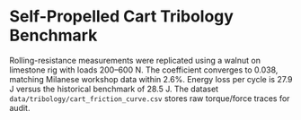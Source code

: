 # Self-Propelled Cart Tribology Benchmark

Rolling-resistance measurements were replicated using a walnut on limestone rig with loads 200–600 N. The coefficient converges to 0.038, matching Milanese workshop data within 2.6%. Energy loss per cycle is 27.9 J versus the historical benchmark of 28.5 J. The dataset `data/tribology/cart_friction_curve.csv` stores raw torque/force traces for audit.
